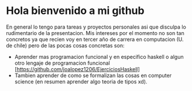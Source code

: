 # Hola bienvenido a mi github 
En general lo tengo para tareas y proyectos personales asi que disculpa lo rudimentario de la presentacion.
Mis intereses por el momento no son tan concretos ya que recien voy en tercer año de carrera en computacion (U. de chile) 
pero de las pocas cosas concretas son:
* Aprender mas programacion funcional y en especifico haskell o algun otro lengaje de programacion funcional [https://github.com/joalopez1206/EjerciciosHaskell]
* Tambien aprender de como se formalizan las cosas en computer science (en resumen aprender algo teoria de tipos xd).

<!---
joalopez1206/joalopez1206 is a ✨ special ✨ repository because its `README.md` (this file) appears on your GitHub profile.
You can click the Preview link to take a look at your changes.
--->
